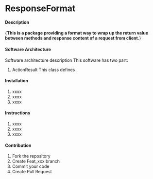 # ResponseFormat

#### Description
{**This is a package providing a format way to wrap up the return value between methods and response content of a request from client.**}

#### Software Architecture
Software architecture description
This software has two part:
1. ActionResult
This class defines 

#### Installation

1. xxxx
2. xxxx
3. xxxx

#### Instructions

1. xxxx
2. xxxx
3. xxxx

#### Contribution

1. Fork the repository
2. Create Feat_xxx branch
3. Commit your code
4. Create Pull Request

